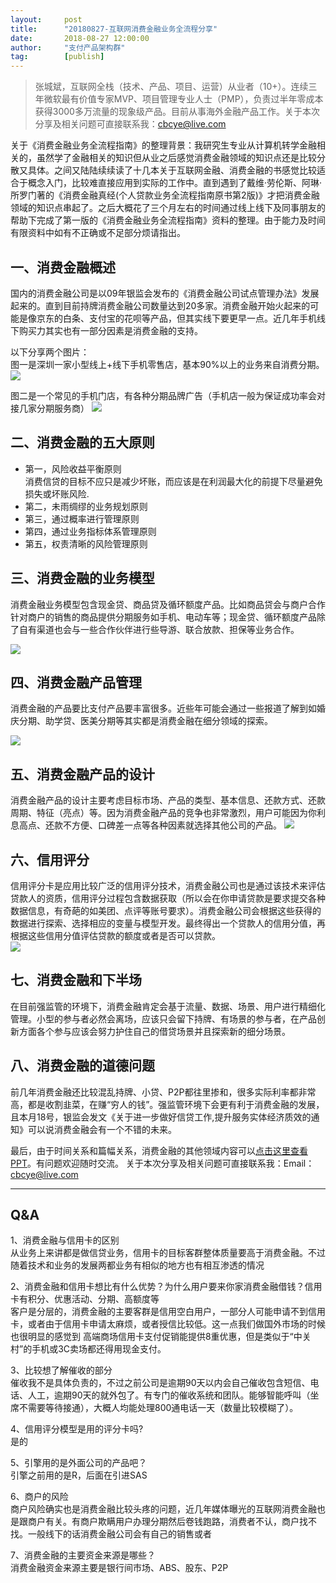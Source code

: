 ```yaml
---                                                                         
layout:     post                                            
title:      "20180827-互联网消费金融业务全流程分享"                                                                       
date:       2018-08-27 12:00:00                                                                           
author:     "支付产品架构群"                                      
tag:		[publish]                                
--- 
```


> 张城斌，互联网全栈（技术、产品、项目、运营）从业者（10+）。连续三年微软最有价值专家MVP、项目管理专业人士（PMP），负责过半年零成本获得3000多万流量的现象级产品。目前从事海外金融产品工作。关于本次分享及相关问题可直接联系我：[cbcye@live.com](mailto:cbcye@live.com) 

关于《消费金融业务全流程指南》的整理背景：我研究生专业从计算机转学金融相关的，虽然学了金融相关的知识但从业之后感觉消费金融领域的知识点还是比较分散又具体。之间又陆陆续续读了十几本关于互联网金融、消费金融的书感觉比较适合于概念入门，比较难直接应用到实际的工作中。直到遇到了戴维·劳伦斯、阿琳·所罗门著的《消费金融真经(个人贷款业务全流程指南原书第2版)》才把消费金融领域的知识点串起了。之后大概花了三个月左右的时间通过线上线下及同事朋友的帮助下完成了第一版的《消费金融业务全流程指南》资料的整理。由于能力及时间有限资料中如有不正确或不足部分烦请指出。 

## 一、消费金融概述

国内的消费金融公司是以09年银监会发布的《消费金融公司试点管理办法》发展起来的。直到目前持牌消费金融公司数量达到20多家。消费金融开始火起来的可能是像京东的白条、支付宝的花呗等产品，但其实线下要更早一点。近几年手机线下购买力其实也有一部分因素是消费金融的支持。

以下分享两个图片：  
图一是深圳一家小型线上+线下手机零售店，基本90%以上的业务来自消费分期。
![](http://static.cocolian.cn/img/201808/20180827_193411.png)

图二是一个常见的手机门店，有各种分期品牌广告（手机店一般为保证成功率会对接几家分期服务商）
![](http://static.cocolian.cn/img/201808/20180827_193445.png)

## 二、消费金融的五大原则

- 第一，风险收益平衡原则  
  消费信贷的目标不应只是减少坏账，而应该是在利润最大化的前提下尽量避免损失或坏账风险.  
- 第二，未雨绸缪的业务规划原则  
- 第三，通过概率进行管理原则  
- 第四，通过业务指标体系管理原则  
- 第五，权责清晰的风险管理原则  

## 三、消费金融的业务模型  

消费金融业务模型包含现金贷、商品贷及循环额度产品。比如商品贷会与商户合作针对商户的销售的商品提供分期服务如手机、电动车等；现金贷、循环额度产品除了自有渠道也会与一些合作伙伴进行些导游、联合放款、担保等业务合作。

![](http://static.cocolian.cn/img/201808/20180827_193602.png)


## 四、消费金融产品管理

消费金融的产品要比支付产品要丰富很多。近些年可能会通过一些报道了解到如婚庆分期、助学贷、医美分期等其实都是消费金融在细分领域的探索。  

![](http://static.cocolian.cn/img/201808/20180827_193624.png)

## 五、消费金融产品的设计  

消费金融产品的设计主要考虑目标市场、产品的类型、基本信息、还款方式、还款周期、特征（亮点）等。因为消费金融产品的竞争也非常激烈，用户可能因为你利息高点、还款不方便、口碑差一点等各种因素就选择其他公司的产品。
![](http://static.cocolian.cn/img/201808/20180827_193651.png)  

## 六、信用评分  
信用评分卡是应用比较广泛的信用评分技术，消费金融公司也是通过该技术来评估贷款人的资质，信用评分过程包含数据获取（所以会在你申请贷款是要求提交各种数据信息，有奇葩的如美团、点评等账号要求）。消费金融公司会根据这些获得的数据进行探索、选择相应的变量与模型开发。最终得出一个贷款人的信用分值，再根据这些信用分值评估贷款的额度或者是否可以贷款。  
![](http://static.cocolian.cn/img/201808/20180827_193711.png)

## 七、消费金融和下半场   
在目前强监管的环境下，消费金融肯定会基于流量、数据、场景、用户进行精细化管理。小型的参与者必然会离场，应该只会留下持牌、有场景的参与者，在产品创新方面各个参与应该会努力护住自己的借贷场景并且探索新的细分场景。

## 八、消费金融的道德问题    
前几年消费金融还比较混乱持牌、小贷、P2P都往里掺和，很多实际利率都非常高，都是收割韭菜，在赚“穷人的钱”。强监管环境下会更有利于消费金融的发展，且本月18号，银监会发文《关于进一步做好信贷工作,提升服务实体经济质效的通知》可以说消费金融会有一个不错的未来。

最后，由于时间关系和篇幅关系，消费金融的其他领域内容可以[点击这里查看PPT](http://doc.cocolian.cn/slide/2018/08/27/prodev/)。有问题欢迎随时交流。
关于本次分享及相关问题可直接联系我：Email：cbcye@live.com 

---   

## Q&A

1、消费金融与信用卡的区别  
从业务上来讲都是做信贷业务，信用卡的目标客群整体质量要高于消费金融。不过随着技术和业务的发展两都业务有相似的地方也有相互渗透的情况

2、消费金融和信用卡想比有什么优势？为什么用户要来你家消费金融借钱？信用卡有积分、优惠活动、分期、高额度等  
客户是分层的，消费金融的主要客群是信用空白用户，一部分人可能申请不到信用卡，或者由于信用卡申请太麻烦，或者授信比较低。这一点我们做国外市场的时候也很明显的感觉到 高端商场信用卡支付促销能提供8重优惠，但是类似于“中关村”的手机或3C卖场都还得用现金支付。

3、比较想了解催收的部分  
催收我不是具体负责的，不过之前公司是逾期90天以内会自己催收包含短信、电话、人工，逾期90天的就外包了。有专门的催收系统和团队。能够智能呼叫（坐席不需要等待接通），大概人均能处理800通电话一天（数量比较模糊了）。

4、信用评分模型是用的评分卡吗?    
是的

5、引擎用的是外面公司的产品吧？  
引擎之前用的是R，后面在引进SAS

6、商户的风险  
商户风险确实也是消费金融比较头疼的问题，近几年媒体曝光的互联网消费金融也是跟商户有关。有商户欺瞒用户办理分期然后卷钱跑路，消费者不认，商户找不找。一般线下的话消费金融公司会有自己的销售或者

7、消费金融的主要资金来源是哪些？  
消费金融资金来源主要是银行间市场、ABS、股东、P2P



